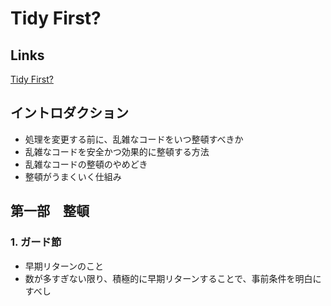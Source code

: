 # Tidy First?

## Links

[Tidy First?](https://www.oreilly.co.jp//books/9784814400911/)

## イントロダクション

- 処理を変更する前に、乱雑なコードをいつ整頓すべきか
- 乱雑なコードを安全かつ効果的に整頓する方法
- 乱雑なコードの整頓のやめどき
- 整頓がうまくいく仕組み

## 第一部　整頓

### 1. ガード節

- 早期リターンのこと
- 数が多すぎない限り、積極的に早期リターンすることで、事前条件を明白にすべし

